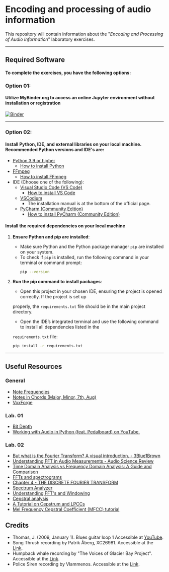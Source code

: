 # Encoding and processing of audio information

This repository will contain information about the "*Encoding and Processing of Audio Information*" laboratory exercises.

---

## Required Software
#### To complete the exercises, you have the following options:

### Option 01:
#### Utilize MyBinder.org to access an online Jupyter environment without installation or registration

[![Binder](https://mybinder.org/badge_logo.svg)](https://mybinder.org/v2/gh/konstakostov/Encoding-and-processing-of-audio-information/HEAD)

---

### Option 02:
#### Install Python, IDE, and external libraries on your local machine. Recommended Python versions and IDE's are:
- <a href="https://www.python.org/downloads/">Python 3.9 or higher</a>
	- <a href="https://realpython.com/installing-python/#windows-how-to-check-or-get-python">How to install Python</a> 
- <a href="https://ffmpeg.org/download.html">FFmpeg</a>
	- <a href="https://www.hostinger.com/tutorials/how-to-install-ffmpeg">How to install FFmpeg</a>
- IDE (Choose one of the following):
	- <a href="https://code.visualstudio.com">Visual Studio Code (VS Code)</a>
		- <a href="https://code.visualstudio.com/docs/setup/setup-overview">How to install VS Code</a> 
	- <a href="https://vscodium.com">VSCodium</a>
		- The installation manual is at the bottom of the official page.
	- <a href="https://www.jetbrains.com/pycharm/download/">PyCharm (Community Edition)</a>
		- <a href="https://www.jetbrains.com/help/pycharm/installation-guide.html#silent">How to install PyCharm (Community Edition)</a> 

#### Install the required dependencies on your local machine

1. **Ensure Python and pip are installed**:
   - Make sure Python and the Python package manager `pip` are installed on your system.
   - To check if `pip` is installed, run the following command in your terminal or command prompt:
     ```bash
     pip --version
     ```

2. **Run the pip command to install packages**:
   - <p>Open this project in your chosen IDE, ensuring the project is opened correctly. If the project is set up 
   properly, the `requirements.txt` file should be in the main project directory.</p>
   - <p>Open the IDE’s integrated terminal and use the following command to install all dependencies listed in the 
   `requirements.txt` file:</p>
   ```bash
   pip install -r requirements.txt
   ```

---

## Useful Resources
### General
- <a href="https://muted.io/note-frequencies/">Note Frequencies</a>
- <a href="https://www.michael-thomas.com/music/class/chords_notesinchords.htm">Notes in Chords (Major, Minor, 7th, Aug)</a>
- <a href="https://www.voxforge.org/home">VoxForge</a>

### Lab. 01
- <a href="https://www.mixinglessons.com/bit-depth/">Bit Depth</a>
- <a href="https://www.youtube.com/watch?v=NYhkqXpFAlg">Working with Audio in Python (feat. Pedalboard) on YouTube.</a>


### Lab. 02
- <a href="https://youtu.be/spUNpyF58BY">But what is the Fourier Transform? A visual introduction. - 3Blue1Brown</a>
- <a href="https://youtu.be/bqGjh67x7IU">Understanding FFT in Audio Measurements - Audio Science Review</a>
- <a href="https://resources.pcb.cadence.com/blog/2020-time-domain-analysis-vs-frequency-domain-analysis-a-guide-and-comparison">Time Domain Analysis vs Frequency Domain Analysis: A Guide and Comparison</a>
- <a href="https://pressbooks.pub/sound/chapter/frequency-domain-graphs-2/#:~:text=Frequency%20domain%20graphs%20show%20much,strongly%20present%20in%20the%20sound.">FFTs and spectrograms</a>
- <a href="https://web.mit.edu/~gari/teaching/6.555/lectures/ch_DFT.pdf">Chapter 4 - THE DISCRETE FOURIER TRANSFORM</a>
- <a href="https://academo.org/demos/spectrum-analyzer/">Spectrum Analyzer</a>
- <a href="https://download.ni.com/evaluation/pxi/Understanding%20FFTs%20and%20Windowing.pdf">Understanding FFT's and Windowing</a>
- <a href="https://sensemore.io/what-is-cepstral-analysis/">Cepstral analysis</a>
- <a href="http://www.practicalcryptography.com/miscellaneous/machine-learning/tutorial-cepstrum-and-lpccs/">A Tutorial on Cepstrum and LPCCs</a>
- <a href="http://practicalcryptography.com/miscellaneous/machine-learning/guide-mel-frequency-cepstral-coefficients-mfccs/">Mel Frequency Cepstral Coefficient (MFCC) tutorial</a>


## Credits
<ul> 
    <li>Thomas, J. (2009, January 1). Blues guitar loop 1 Accessible at <a href="https://youtu.be/ipnkP7j1yms?list=OLAK5uy_l6sZ_rLGmbIqCpERpdm1WqI2s1UeGN9QM">YouTube</a>.</li>
    <li>Song Thrush recording by Patrik Åberg, XC26981. Accessible at the <a href="http://www.xeno-canto.org/26981">Link</a>.</li>
    <li>Humpback whale recording by "The Voices of Glacier Bay Project". Accessible at the <a href="http://www.nps.gov/glba/naturescience/soundclips.htm">Link</a>.</li>
    <li>Police Siren recording by Vlammenos. Accessible at the <a href="http://soundbible.com/581-Police-Siren-3.html">Link</a>.</li>
</ul>
